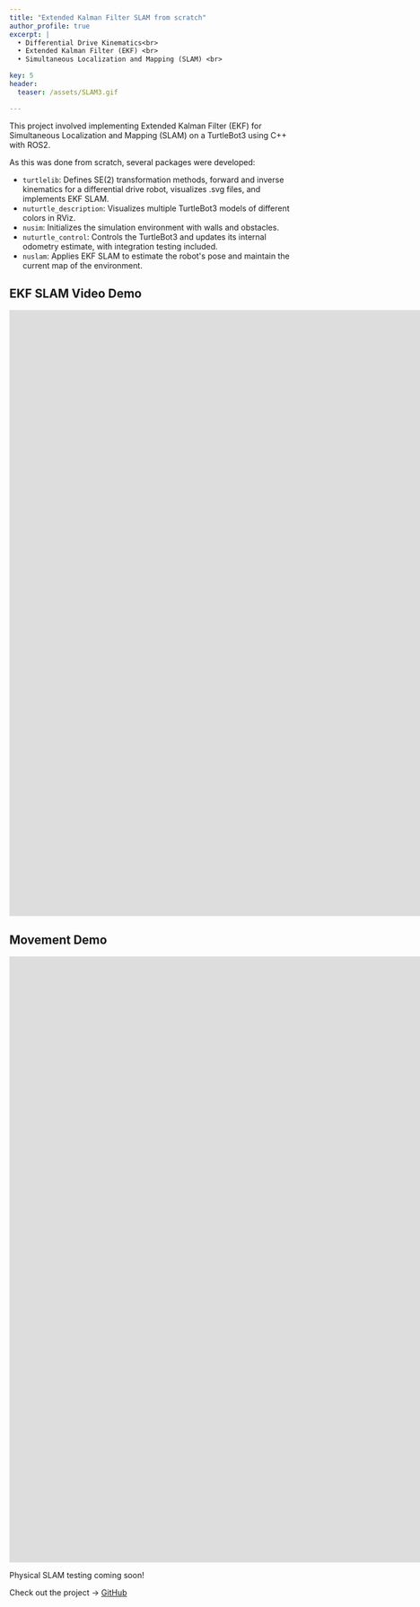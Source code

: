 ```yaml
---
title: "Extended Kalman Filter SLAM from scratch"
author_profile: true
excerpt: |
  • Differential Drive Kinematics<br>
  • Extended Kalman Filter (EKF) <br>
  • Simultaneous Localization and Mapping (SLAM) <br>

key: 5
header:
  teaser: /assets/SLAM3.gif

---
```


This project involved implementing Extended Kalman Filter (EKF) for Simultaneous Localization and Mapping (SLAM) on a TurtleBot3 using C++ with ROS2. 

  <!-- <i style="display: block; text-align: left; margin-bottom: 20px;">
        <span style="color: red; font-weight: bold;">Red robot:</span> Initial points projected using an initial guess for the pose. <br>
        <span style="color: blue; font-weight: bold;">Blue robot:</span> Points projected using the true 3D pose with a small amount of Gaussian noise added. <br>
        <span style="color: green; font-weight: bold;">Green robot:</span> Points projected using the optimized cube pose.
    </i> -->

As this was done from scratch, several packages were developed:

- `turtlelib`: Defines SE(2) transformation methods, forward and inverse kinematics for a differential drive robot, visualizes .svg files, and implements EKF SLAM.
- `nuturtle_description`: Visualizes multiple TurtleBot3 models of different colors in RViz.
- `nusim`: Initializes the simulation environment with walls and obstacles.
- `nuturtle_control`: Controls the TurtleBot3 and updates its internal odometry estimate, with integration testing included.
- `nuslam`: Applies EKF SLAM to estimate the robot's pose and maintain the current map of the environment.


<!-- ## System Diagram -->
## EKF SLAM Video Demo
<iframe width="1920" height="1080" src="https://www.youtube.com/embed/rSsrFGA5-VM?si=lT8k8OgqHdANpth9" title="Turtlebot ROS2 Controller + Odometry Movement Demo " frameborder="0" allow="accelerometer; autoplay; clipboard-write; encrypted-media; gyroscope; picture-in-picture; web-share" allowfullscreen></iframe>

## Movement Demo
<iframe width="1920" height="1080" src="https://www.youtube.com/embed/A6Nuhwcevig?si=f-d0e8cCbUXAU8Zg" title="Turtlebot ROS2 Controller + Odometry Movement Demo " frameborder="0" allow="accelerometer; autoplay; clipboard-write; encrypted-media; gyroscope; picture-in-picture; web-share" allowfullscreen></iframe>

Physical SLAM testing coming soon! 

Check out the project &#8594; <a href="https://github.com/ME495-Navigation/slam-project-nahder" class="github-button" target="_blank">GitHub</a>
